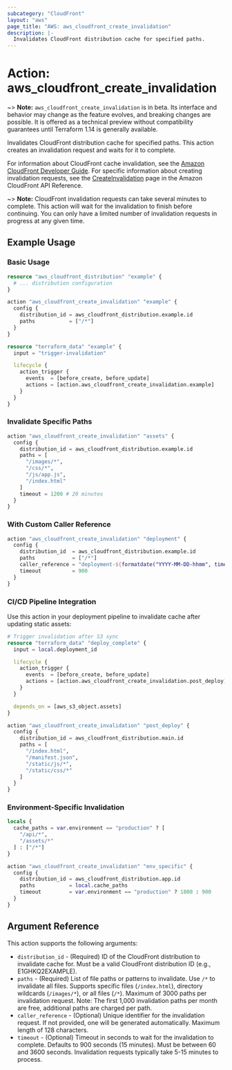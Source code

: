 ```yaml
---
subcategory: "CloudFront"
layout: "aws"
page_title: "AWS: aws_cloudfront_create_invalidation"
description: |-
  Invalidates CloudFront distribution cache for specified paths.
---
```


# Action: aws_cloudfront_create_invalidation

~> **Note:** `aws_cloudfront_create_invalidation` is in beta. Its interface and behavior may change as the feature evolves, and breaking changes are possible. It is offered as a technical preview without compatibility guarantees until Terraform 1.14 is generally available.

Invalidates CloudFront distribution cache for specified paths. This action creates an invalidation request and waits for it to complete.

For information about CloudFront cache invalidation, see the [Amazon CloudFront Developer Guide](https://docs.aws.amazon.com/AmazonCloudFront/latest/DeveloperGuide/Invalidation.html). For specific information about creating invalidation requests, see the [CreateInvalidation](https://docs.aws.amazon.com/cloudfront/latest/APIReference/API_CreateInvalidation.html) page in the Amazon CloudFront API Reference.

~> **Note:** CloudFront invalidation requests can take several minutes to complete. This action will wait for the invalidation to finish before continuing. You can only have a limited number of invalidation requests in progress at any given time.

## Example Usage

### Basic Usage

```terraform
resource "aws_cloudfront_distribution" "example" {
  # ... distribution configuration
}

action "aws_cloudfront_create_invalidation" "example" {
  config {
    distribution_id = aws_cloudfront_distribution.example.id
    paths           = ["/*"]
  }
}

resource "terraform_data" "example" {
  input = "trigger-invalidation"

  lifecycle {
    action_trigger {
      events  = [before_create, before_update]
      actions = [action.aws_cloudfront_create_invalidation.example]
    }
  }
}
```

### Invalidate Specific Paths

```terraform
action "aws_cloudfront_create_invalidation" "assets" {
  config {
    distribution_id = aws_cloudfront_distribution.example.id
    paths = [
      "/images/*",
      "/css/*",
      "/js/app.js",
      "/index.html"
    ]
    timeout = 1200 # 20 minutes
  }
}
```

### With Custom Caller Reference

```terraform
action "aws_cloudfront_create_invalidation" "deployment" {
  config {
    distribution_id  = aws_cloudfront_distribution.example.id
    paths            = ["/*"]
    caller_reference = "deployment-${formatdate("YYYY-MM-DD-hhmm", timestamp())}"
    timeout          = 900
  }
}
```

### CI/CD Pipeline Integration

Use this action in your deployment pipeline to invalidate cache after updating static assets:

```terraform
# Trigger invalidation after S3 sync
resource "terraform_data" "deploy_complete" {
  input = local.deployment_id

  lifecycle {
    action_trigger {
      events  = [before_create, before_update]
      actions = [action.aws_cloudfront_create_invalidation.post_deploy]
    }
  }

  depends_on = [aws_s3_object.assets]
}

action "aws_cloudfront_create_invalidation" "post_deploy" {
  config {
    distribution_id = aws_cloudfront_distribution.main.id
    paths = [
      "/index.html",
      "/manifest.json",
      "/static/js/*",
      "/static/css/*"
    ]
  }
}
```

### Environment-Specific Invalidation

```terraform
locals {
  cache_paths = var.environment == "production" ? [
    "/api/*",
    "/assets/*"
  ] : ["/*"]
}

action "aws_cloudfront_create_invalidation" "env_specific" {
  config {
    distribution_id = aws_cloudfront_distribution.app.id
    paths           = local.cache_paths
    timeout         = var.environment == "production" ? 1800 : 900
  }
}
```

## Argument Reference

This action supports the following arguments:

* `distribution_id` - (Required) ID of the CloudFront distribution to invalidate cache for. Must be a valid CloudFront distribution ID (e.g., E1GHKQ2EXAMPLE).
* `paths` - (Required) List of file paths or patterns to invalidate. Use `/*` to invalidate all files. Supports specific files (`/index.html`), directory wildcards (`/images/*`), or all files (`/*`). Maximum of 3000 paths per invalidation request. Note: The first 1,000 invalidation paths per month are free, additional paths are charged per path.
* `caller_reference` - (Optional) Unique identifier for the invalidation request. If not provided, one will be generated automatically. Maximum length of 128 characters.
* `timeout` - (Optional) Timeout in seconds to wait for the invalidation to complete. Defaults to 900 seconds (15 minutes). Must be between 60 and 3600 seconds. Invalidation requests typically take 5-15 minutes to process.
